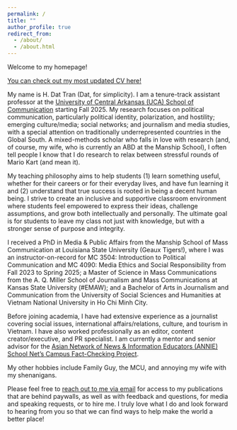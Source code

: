 ```yaml
---
permalink: /
title: ""
author_profile: true
redirect_from: 
  - /about/
  - /about.html
---
```


Welcome to my homepage!

[You can check out my most updated CV here!](/files/CV_HDatTran.pdf)

My name is H. Dat Tran (Dat, for simplicity). I am a tenure-track assistant professor at the [University of Central Arkansas (UCA) School of Communication](https://uca.edu/communication/) starting Fall 2025. My research focuses on political communication, particularly political identity, polarization, and hostility; emerging culture/media; social networks; and journalism and media studies, with a special attention on traditionally underrepresented countries in the Global South. A mixed-methods scholar who falls in love with research (and, of course, my wife, who is currently an ABD at the Manship School), I often tell people I know that I do research to relax between stressful rounds of Mario Kart (and mean it).

My teaching philosophy aims to help students (1) learn something useful, whether for their careers or for their everyday lives, and have fun learning it and (2) understand that true success is rooted in being a decent human being. I strive to create an inclusive and supportive classroom environment where students feel empowered to express their ideas, challenge assumptions, and grow both intellectually and personally. The ultimate goal is for students to leave my class not just with knowledge, but with a stronger sense of purpose and integrity.

I received a PhD in Media & Public Affairs from the Manship School of Mass Communication at Louisiana State University (Geaux Tigers!), where I was an instructor-on-record for MC 3504: Introduction to Political Communication and MC 4090: Media Ethics and Social Responsibility from Fall 2023 to Spring 2025; a Master of Science in Mass Communications from the A. Q. Miller School of Journalism and Mass Communications at Kansas State University (#EMAW); and a Bachelor of Arts in Journalism and Communication from the University of Social Sciences and Humanities at Vietnam National University in Ho Chi Minh City.

Before joining academia, I have had extensive experience as a journalist covering social issues, international affairs/relations, culture, and tourism in Vietnam. I have also worked professionally as an editor, content creator/executive, and PR specialist. I am currently a mentor and senior advisor for the [Asian Network of News & Information Educators (ANNIE) School Net’s Campus Fact-Checking Project](https://talk.annieasia.org/p/annie-school-net-campus-fact-checking).

My other hobbies include Family Guy, the MCU, and annoying my wife with my shenanigans.

Please feel free to [reach out to me via email](mailto:thdat285@gmail.com) for access to my publications that are behind paywalls, as well as with feedback and questions, for media and speaking requests, or to hire me. I truly love what I do and look forward to hearing from you so that we can find ways to help make the world a better place!
